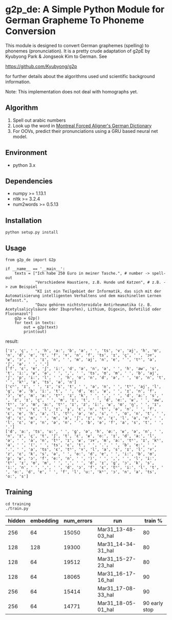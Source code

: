 # g2p_de: A Simple Python Module for German Grapheme To Phoneme Conversion

This module is designed to convert German graphemes (spelling) to phonemes (pronunciation).
It is a pretty crude adaptation of g2pE by Kyubyong Park & Jongseok Kim to German. See

https://github.com/Kyubyong/g2p

for further details about the algorithms used und scientific background information.

Note: This implementation does not deal with homographs yet.

## Algorithm

1. Spell out arabic numbers
3. Look up the word in [Montreal Forced Aligner's German Dictionary](https://mfa-models.readthedocs.io/en/latest/dictionary/German/German%20MFA%20dictionary%20v3_0_0.html#German%20MFA%20dictionary%20v3_0_0)
4. For OOVs, predict their pronunciations using a GRU based neural net model.

## Environment

* python 3.x

## Dependencies

* numpy >= 1.13.1
* nltk >= 3.2.4
* num2words >= 0.5.13

## Installation

    python setup.py install

## Usage

    from g2p_de import G2p

    if __name__ == '__main__':
        texts = ["Ich habe 250 Euro in meiner Tasche.", # number -> spell-out
                 "Verschiedene Haustiere, z.B. Hunde und Katzen", # z.B. -> zum Beispiel
                 "KI ist ein Teilgebiet der Informatik, das sich mit der Automatisierung intelligenten Verhaltens und dem maschinellen Lernen befasst.",
                 "Dazu gehören nichtsteroidale Antirheumatika (z. B. Acetylsalicylsäure oder Ibuprofen), Lithium, Digoxin, Dofetilid oder Fluconazol"]
        g2p = G2p()
        for text in texts:
            out = g2p(text)
            print(out)

result:

    ['ɪ', 'ç', ' ', 'h', 'aː', 'b', 'ə', ' ', 'ts', 'v', 'aj', 'h', 'ʊ', 'n', 'd', 'ɐ', 't', 'f', 'ʏ', 'n', 'f', 'ts', 'ɪ', 'ç', ' ', 'ɔʏ', 'ʁ', 'ɔ', ' ', 'ɪ', 'n', ' ', 'm', 'aj', 'n', 'ɐ', ' ', 'tʰ', 'a', 'ʃ', 'ə', ' ', '.']
    ['f', 'ɛ', 'ɐ', 'ʃ', 'iː', 'd', 'ə', 'n', 'ə', ' ', 'h', 'aw', 's', 't', 'iː', 'ʁ', 'ə', ' ', ',', ' ', 'ts', 'ʊ', 'm', ' ', 'b', 'aj', 'ʃ', 'p', 'iː', 'l', ' ', 'h', 'ʊ', 'n', 'd', 'ə', ' ', 'ʊ', 'n', 't', ' ', 'kʰ', 'a', 'ts', 'ə', 'n']
    ['cʰ', 'ɪ', ' ', 'ɪ', 's', 't', ' ', 'ə', 'n', ' ', 'tʰ', 'aj', 'l', 'ɡ', 'ə', 'b', 'iː', 't', ' ', 'd', 'eː', 'ʁ', ' ', 'ɪ', 'n', 'f', 'ɔ', 'ɐ', 'm', 'aː', 'tʰ', 'ɪ', 'k', ' ', ',', ' ', 'd', 'aː', 's', ' ', 'z', 'ɪ', 'ç', ' ', 'm', 'ɪ', 't', ' ', 'd', 'eː', 'ʁ', ' ', 'aw', 'tʰ', 'ɔ', 'm', 'aː', 'tʰ', 'ɪ', 'z', 'iː', 'ʁ', 'ʊ', 'ŋ', ' ', 'ɪ', 'n', 'tʰ', 'ɛ', 'l', 'ɪ', 'ɟ', 'ɛ', 'n', 'tʰ', 'ə', 'n', ' ', 'f', 'ɛ', 'ɐ', 'h', 'a', 'l', 'tʰ', 'ə', 'n', 's', ' ', 'ʊ', 'n', 't', ' ', 'd', 'ɛ', 'm', ' ', 'm', 'a', 'ʃ', 'ɪ', 'n', 'ɛ', 'l', 'ə', 'n', ' ', 'l', 'ɛ', 'ɐ', 'n', 'ə', 'n', ' ', 'b', 'ə', 'f', 'a', 's', 't', ' ', '.']
    ['d', 'aː', 'ts', 'uː', ' ', 'ɡ', 'ə', 'h', 'øː', 'ʁ', 'ə', 'n', ' ', 'n', 'ɪ', 'ç', 't', 'ʃ', 't', 'ɛ', 'ʁ', 'oː', 'ɪ', 'd', 'aː', 'l', 'ə', ' ', 'a', 'n', 'tʰ', 'ɪ', 'ʁ', 'ɔʏ', 'm', 'aː', 'tʰ', 'ɪ', 'kʰ', 'a', ' ', '(', ' ', 'ts', 'ɛ', 't', ' ', '.', ' ', 'b', 'eː', ' ', '.', ' ', 'a', 'ts', 'ɛ', 'tʰ', 'ʏ', 'l', 'a', 's', 'ɪ', 'l', 'ʏ', 'z', 'ɛ', 'k', 's', 'ə', ' ', 'oː', 'd', 'ɐ', ' ', 'iː', 'b', 'ʊ', 'p', 'ʁ', 'ɔ', 'f', 'eː', 'n', ' ', ')', ' ', ',', ' ', 'l', 'iː', 'tʰ', 'ɪ', 'ʊ', 'm', ' ', ',', ' ', 'd', 'ɪ', 'ɡ', 'ɔ', 'k', 's', 'iː', 'n', ' ', ',', ' ', 'd', 'ɔ', 'f', 'ɛ', 'tʰ', 'iː', 'l', 't', ' ', 'oː', 'd', 'ɐ', ' ', 'f', 'l', 'uː', 'kʰ', 'ɔ', 'n', 'a', 'ts', 'oː', 's']


## Training

    cd training
    ./train.py

| hidden | embedding | num_errors | run                | train %       |
|--------|-----------|------------|--------------------|---------------|
| 256    | 64        | 15050      | Mar31_13-48-03_hal | 80            |
| 128    | 128       | 19300      | Mar31_14-34-31_hal | 80            |
| 128    | 64        | 19512      | Mar31_15-27-23_hal | 80            |
| 128    | 64        | 18065      | Mar31_16-17-16_hal | 90            |
| 256    | 64        | 15414      | Mar31_17-08-33_hal | 90            |
| 256    | 64        | 14771      | Mar31_18-05-01_hal | 90 early stop |

